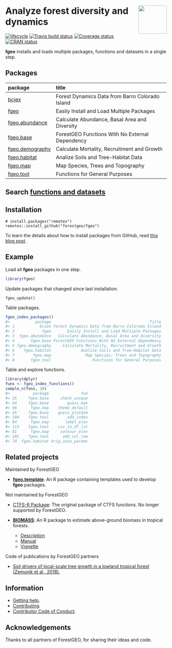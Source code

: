 
<!-- README.md is generated from README.Rmd. Please edit that file -->

# <img src="https://i.imgur.com/m8FNhQR.png" align="right" height=88 /> Analyze forest diversity and dynamics

[![lifecycle](https://img.shields.io/badge/lifecycle-experimental-orange.svg)](https://www.tidyverse.org/lifecycle/#experimental)
[![Travis build
status](https://travis-ci.org/forestgeo/fgeo.svg?branch=master)](https://travis-ci.org/forestgeo/fgeo)
[![Coverage
status](https://coveralls.io/repos/github/forestgeo/fgeo/badge.svg)](https://coveralls.io/r/forestgeo/fgeo?branch=master)
[![CRAN
status](https://www.r-pkg.org/badges/version/fgeo)](https://cran.r-project.org/package=fgeo)

**fgeo** installs and loads multiple packages, functions and datasets in
a single
step.

## Packages

| package                                                                 | title                                           |
| :---------------------------------------------------------------------- | :---------------------------------------------- |
| <a href=https://forestgeo.github.io/bciex>bciex</a>                     | Forest Dynamics Data from Barro Colorado Island |
| <a href=https://forestgeo.github.io/fgeo>fgeo</a>                       | Easily Install and Load Multiple Packages       |
| <a href=https://forestgeo.github.io/fgeo.abundance>fgeo.abundance</a>   | Calculate Abundance, Basal Area and Diversity   |
| <a href=https://forestgeo.github.io/fgeo.base>fgeo.base</a>             | ForestGEO Functions With No External Dependency |
| <a href=https://forestgeo.github.io/fgeo.demography>fgeo.demography</a> | Calculate Mortality, Recruitment and Growth     |
| <a href=https://forestgeo.github.io/fgeo.habitat>fgeo.habitat</a>       | Analize Soils and Tree-Habitat Data             |
| <a href=https://forestgeo.github.io/fgeo.map>fgeo.map</a>               | Map Species, Trees and Topography               |
| <a href=https://forestgeo.github.io/fgeo.tool>fgeo.tool</a>             | Functions for General Purposes                  |

## Search [functions and datasets](https://forestgeo.github.io/fgeo/articles/fgeo.html)

## Installation

    # install.packages("remotes")
    remotes::install_github("forestgeo/fgeo")

To learn the details about how to install packages from GitHub, read
[this blog post](https://goo.gl/dQKEeg).

## Example

Load all **fgeo** packages in one step.

``` r
library(fgeo)
```

Update packages that changed since last installation.

    fgeo_update()

Table packages.

``` r
fgeo_index_packages()
#>           package                                           Title
#> 1           bciex Forest Dynamics Data from Barro Colorado Island
#> 2            fgeo       Easily Install and Load Multiple Packages
#> 3  fgeo.abundance   Calculate Abundance, Basal Area and Diversity
#> 4       fgeo.base ForestGEO Functions With No External Dependency
#> 5 fgeo.demography     Calculate Mortality, Recruitment and Growth
#> 6    fgeo.habitat             Analize Soils and Tree-Habitat Data
#> 7        fgeo.map               Map Species, Trees and Topography
#> 8       fgeo.tool                  Functions for General Purposes
```

Table and explore functions.

``` r
library(dplyr)
funs <- fgeo_index_functions()
sample_n(funs, 10)
#>          package              fun
#> 35     fgeo.base     check_unique
#> 44     fgeo.base        guess_max
#> 96      fgeo.map    theme_default
#> 45     fgeo.base    guess_plotdim
#> 104    fgeo.tool        add_index
#> 84      fgeo.map       label_elev
#> 113    fgeo.tool    csv_to_df_lst
#> 81      fgeo.map     contour_elev
#> 101    fgeo.tool      add_col_row
#> 74  fgeo.habitat krig_auto_params
```

## Related projects

Maintained by ForestGEO

  - [**fgeo.template**](https://forestgeo.github.io/fgeo.template/): An
    R package containing templates used to develop **fgeo** packages.

Not maintained by ForestGEO

  - [CTFS-R Package](http://ctfs.si.edu/Public/CTFSRPackage/): The
    original package of CTFS functions. No longer supported by
    ForestGEO.

  - [**BIOMASS**](https://CRAN.R-project.org/package=BIOMASS): An R
    package to estimate above-ground biomass in tropical
        forests.
    
      - [Description](https://CRAN.R-project.org/package=BIOMASS)
      - [Manual](https://cran.r-project.org/web/packages/BIOMASS/BIOMASS.pdf)
      - [Vignette](https://cran.r-project.org/web/packages/BIOMASS/vignettes/VignetteBiomass.html)

Code of publications by ForestGEO partners

  - [Soil drivers of local-scale tree growth in a lowland tropical
    forest (Zemunik et
    al., 2018).](https://github.com/SoilLabAtSTRI/Soil-drivers-of-tree-growth)

## Information

  - [Getting help](SUPPORT.md).
  - [Contributing](CONTRIBUTING.md).
  - [Contributor Code of Conduct](CODE_OF_CONDUCT.md).

## Acknowledgements

Thanks to all partners of ForestGEO, for sharing their ideas and code.
